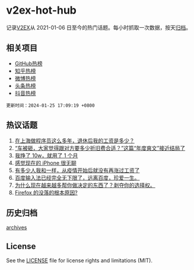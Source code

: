 # v2ex-hot-hub

 记录[V2EX](https://www.v2ex.com/)从 2021-01-06 日至今的热门话题。每小时抓取一次数据，按天[归档](archives)。
 
 ## 相关项目

- [GitHub热榜](https://github.com/lonnyzhang423/github-hot-hub)
- [知乎热榜](https://github.com/lonnyzhang423/zhihu-hot-hub)
- [微博热榜](https://github.com/lonnyzhang423/weibo-hot-hub)
- [头条热榜](https://github.com/lonnyzhang423/toutiao-hot-hub)
- [抖音热榜](https://github.com/lonnyzhang423/douyin-hot-hub)


 `更新时间：2024-01-25 17:09:19 +0800`

## 热议话题

1. [在上海做程序员这么多年，退休后我的工资是多少？](https://www.v2ex.com/t/1011358)
1. [“车被砸，大家觉得跟对方要多少折旧费合适？”这篇“年度爽文”接近结局了](https://www.v2ex.com/t/1011397)
1. [我挣了 10w，就用了 1 个月](https://www.v2ex.com/t/1011400)
1. [感觉现在的 iPhone 很无聊](https://www.v2ex.com/t/1011377)
1. [有多少人我和一样，从疫情开始后就没有再涨过工资了](https://www.v2ex.com/t/1011333)
1. [百度输入法已经完全无下限了，远离百度，珍爱一生。](https://www.v2ex.com/t/1011440)
1. [为什么现在越来越多帮你做决定的东西了？剥夺你的选择权。](https://www.v2ex.com/t/1011368)
1. [Firefox 的没落的根本原因?](https://www.v2ex.com/t/1011474)

## 历史归档

[archives](archives)

## License

See the [LICENSE](LICENSE) file for license rights and limitations (MIT).
